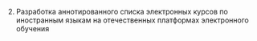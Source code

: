 2. Разработка аннотированного списка электронных курсов по иностранным языкам на отечественных платформах электронного обучения
